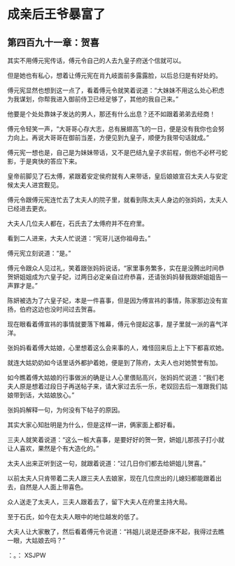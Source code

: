 # 成亲后王爷暴富了 
 ## 第四百九十一章：贺喜
  其实不用傅元宪传话，傅元令自己的人去九皇子府送个信就可以。  
  
 但是她也有私心，想着让傅元宪在肖九岐面前多露露脸，以后总归是有好处的。  
  
 傅元宪显然也想到这一点了，看着傅元令就笑着说道：“大妹妹不用这么处心积虑为我谋划，你帮我进入御前侍卫已经足够了，其他的我自己来。”  
  
 他要是个处处靠妹子发达的男人，那还有什么出息？还不如跟着弟弟去经商！  
  
 傅元令轻笑一声，“大哥哥心存大志，总有展翅高飞的一日，便是没有我你也会努力向上。再说大哥哥在御前当差，方便见到九皇子，顺便为我带句话就成。”  
  
 傅元宪一想也是，自己是为妹妹带话，又不是巴结九皇子求前程，倒也不必杯弓蛇影，于是爽快的答应下来。  
  
 皇帝前脚见了石太傅，紧跟着安定侯府就有人来带话，皇后娘娘宣召太夫人与安定候太夫人进宫觐见。  
  
 傅元令跟傅元宪连忙去了太夫人的院子里，就看到陈太夫人身边的张妈妈，太夫人已经进去更衣。  
  
 大夫人几位夫人都在，石氏去了太傅府并不在府里。  
  
 看到二人进来，大夫人忙说道：“宪哥儿送你祖母去。”  
  
 傅元宪立刻说道：“是。”  
  
 傅元令跟众人见过礼，笑着跟张妈妈说话，“家里事务繁多，实在是没腾出时间恭贺妍姐姐成为六皇子妃，过两日必定亲自过府恭喜，还请张妈妈替我跟妍姐姐告一声罪才是。”  
  
 陈妍被选为了六皇子妃，本是一件喜事，但是因为傅宣祎的事情，陈家那边没有宣扬，伯府这边也没时间过去贺喜。  
  
 现在眼看着傅宣祎的事情就要落下帷幕，傅元令提起这事，屋子里就一派的喜气洋洋。  
  
 张妈妈看着傅大姑娘，心里想着这么会来事的人，难怪回来后上上下下都喜欢她。  
  
 就连大姑奶奶如今话里话外都护着她，便是到了陈府，太夫人也对她赞誉有加。  
  
 如今瞧着傅大姑娘的行事做派的确是让人心里偎贴高兴，张妈妈忙说道：“我们老夫人原是想着过段日子再送帖子来，请大家过去乐一乐，老奴回去后一准跟我们姑娘带到话，大姑娘放心。”  
  
 张妈妈解释一句，为何没有下帖子的原因。  
  
 其实大家心知肚明是为什么，但是这样一讲，俩家面上都好看。  
  
 三夫人就笑着说道：“这么一桩大喜事，是要好好的贺一贺，妍姐儿那孩子打小就让人喜欢，果然是个有大造化的。”  
  
 太夫人出来正听到这一句，就跟着说道：“过几日你们都去给妍姐儿贺喜。”  
  
 以前太夫人只肯带着二夫人跟三夫人去娘家，现在几位庶出的儿媳妇都能跟着出去，自然是人人面上带喜色。  
  
 众人送走了太夫人，三夫人跟着去了，留下大夫人在府里主持大局。  
  
 至于石氏，如今在太夫人眼中的地位越发的低了。  
  
 大夫人让大家散了，然后看着傅元令说道：“祎姐儿说是还卧床不起，我得过去瞧一眼，大姑娘去吗？”  
  
 ：。： 
XSJPW